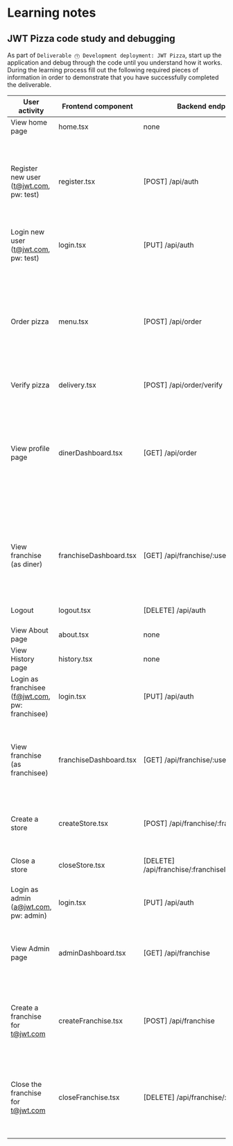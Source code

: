 # Learning notes

## JWT Pizza code study and debugging

As part of `Deliverable ⓵ Development deployment: JWT Pizza`, start up the application and debug through the code until you understand how it works. During the learning process fill out the following required pieces of information in order to demonstrate that you have successfully completed the deliverable.

| User activity                                       | Frontend component | Backend endpoints | Database SQL |
| --------------------------------------------------- | ------------------ | ----------------- | ------------ |
| View home page                                      |home.tsx            |none               |none          |
| Register new user<br/>(t@jwt.com, pw: test)         |register.tsx        |[POST] /api/auth   |INSERT INTO user (name, email, password) VALUES(?, ?, ?) INSERT INTO userRole (userId, role, objectId) VALUES (?, ?, ?) |
| Login new user<br/>(t@jwt.com, pw: test)            |login.tsx           |[PUT] /api/auth    |INSERT INTO auth (token, userId) VALUES (?, ?) |
| Order pizza                                         |     menu.tsx       | [POST] /api/order | INSERT INTO dinerOrder (dinerId, franchiseId, storeId, date) VALUES (?, ?, ?, now()) INSERT INTO orderItem (orderId, menuId, description, price) VALUES (?, ?, ?, ?) |
| Verify pizza                                        |delivery.tsx        |[POST] /api/order/verify |none    |
| View profile page                                   |dinerDashboard.tsx  |[GET] /api/order   |SELECT id, franchiseId, storeId, date FROM dinerOrder WHERE dinerId=? LIMIT ?,? SELECT id, menuId, description, price FROM orderItem WHERE orderId=? |
| View franchise<br/>(as diner)                       |franchiseDashboard.tsx |[GET] /api/franchise/:userId |SELECT objectId FROM userRole WHERE role='franchisee' AND userId=? SELECT id, name FROM franchise WHERE id in (?)|
| Logout                                              |logout.tsx          |[DELETE] /api/auth |DELETE FROM auth WHERE token=? |
| View About page                                     |about.tsx           |none               |none          |
| View History page                                   |history.tsx         |none               |none          |
| Login as franchisee<br/>(f@jwt.com, pw: franchisee) |login.tsx           |[PUT] /api/auth    |INSERT INTO auth (token, userId) VALUES (?, ?) |
| View franchise<br/>(as franchisee)                  |franchiseDashboard.tsx |[GET] /api/franchise/:userId |SELECT objectId FROM userRole WHERE role='franchisee' AND userId=? SELECT id, name FROM franchise WHERE id in (?) |
| Create a store                                      |createStore.tsx     |[POST] /api/franchise/:franchiseId/store |INSERT INTO store (franchiseId, name) VALUES (?, ?) |
| Close a store                                       |closeStore.tsx   |[DELETE] /api/franchise/:franchiseId/store/:storeId |DELETE FROM store WHERE franchiseId=? AND id=? |
| Login as admin<br/>(a@jwt.com, pw: admin)           |login.tsx           |[PUT] /api/auth    |INSERT INTO auth (token, userId) VALUES (?, ?) |
| View Admin page                                     |adminDashboard.tsx  |[GET] /api/franchise |SELECT id, name FROM franchise SELECT id, name FROM store WHERE franchiseId=? |
| Create a franchise for t@jwt.com                    |createFranchise.tsx |[POST] /api/franchise |INSERT INTO franchise (name) VALUES (?) INSERT INTO userRole (userId, role, objectId) VALUES (?, ?, ?) |
| Close the franchise for t@jwt.com                   |closeFranchise.tsx  |[DELETE] /api/franchise/:franchiseId |DELETE FROM store WHERE franchiseId=? DELETE FROM userRole WHERE objectId=? DELETE FROM franchise WHERE id=? |
